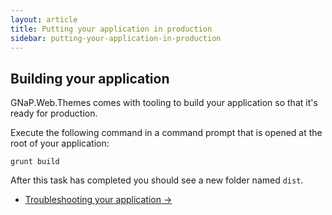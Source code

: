 ```yaml
---
layout: article
title: Putting your application in production
sidebar: putting-your-application-in-production
---
```


## Building your application

GNaP.Web.Themes comes with tooling to build your application so that it's ready for production.

Execute the following command in a command prompt that is opened at the root of your application:

```
grunt build
```

After this task has completed you should see a new folder named `dist`.

<nav>
  <ul class="pager">
    <li class="next"><a href="{{ "troubleshooting-your-application" | prepend: site.baseurl }}">Troubleshooting your application <span aria-hidden="true">&rarr;</span></a></li>
  </ul>
</nav>